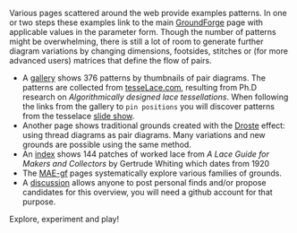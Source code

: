 Various pages scattered around the web provide examples patterns.
In one or two steps these examples link to the main [GroundForge] page
with applicable values in the parameter form.
Though the number of patterns might be overwhelming,
there is still a lot of room to generate further diagram variations
by changing dimensions, footsides, stitches or (for more advanced users)
matrices that define the flow of pairs.

* A [gallery] shows 376  patterns by thumbnails of pair diagrams.
  The patterns are collected from [tesseLace.com],
  resulting from Ph.D research on _Algorithmically designed lace tessellations_.
  When following the links from the gallery to `pin positions` you will discover patterns
  from the tesselace [slide show].
* Another page shows traditional grounds created with the [Droste] effect:
  using thread diagrams as pair diagrams.
  Many variations and new grounds are possible using the same method.
* An [index] shows 144 patches of worked lace from
  _A Lace Guide for Makers and Collectors_ by Gertrude Whiting which dates from 1920
* The [MAE-gf] pages systematically explore various families of grounds.
* A [discussion] allows anyone to post personal finds
  and/or propose candidates for this overview,
  you will need a github account for that purpose.

Explore, experiment and play!

[GroundForge]: https://d-bl.github.io/GroundForge/
[Droste]: https://d-bl.github.io/GroundForge/droste.html
[gallery]: https://d-bl.github.io/GroundForge/gallery.html
[tesseLace.com]: https://tesselace.com
[slide show]: https://tesselace.com/tools/inkscape-extension/
[index]: Whiting-Index
[MAE-gf]: https://github.com/MAETempels/MAE-gf/wiki
[discussion]: https://github.com/d-bl/GroundForge/issues/50